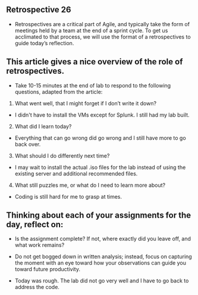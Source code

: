 ## Retrospective 26

- Retrospectives are a critical part of Agile, and typically take the form of meetings held by a team at the end of a sprint cycle. To get us acclimated to that process, we will use the format of a retrospectives to guide today’s reflection.

## This article gives a nice overview of the role of retrospectives.

- Take 10-15 minutes at the end of lab to respond to the following questions, adapted from the article:

1. What went well, that I might forget if I don’t write it down?

- I didn't have to install the VMs except for Splunk. I still had my lab built.

2. What did I learn today?

- Everything that can go wrong did go wrong and I still have more to go back over.

3. What should I do differently next time?

- I may wait to install the actual .iso files for the lab instead of using the existing server and additional recommended files.

4. What still puzzles me, or what do I need to learn more about?

- Coding is still hard for me to grasp at times.

## Thinking about each of your assignments for the day, reflect on:

- Is the assignment complete? If not, where exactly did you leave off, and what work remains?

- Do not get bogged down in written analysis; instead, focus on capturing the moment with an eye toward how your observations can guide you toward future productivity.

- Today was rough. The lab did not go very well and I have to go back to address the code.
